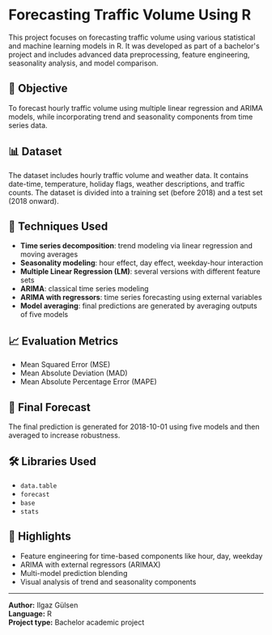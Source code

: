 # Forecasting Traffic Volume Using R

This project focuses on forecasting traffic volume using various statistical and machine learning models in R. It was developed as part of a bachelor's project and includes advanced data preprocessing, feature engineering, seasonality analysis, and model comparison.

## 📌 Objective

To forecast hourly traffic volume using multiple linear regression and ARIMA models, while incorporating trend and seasonality components from time series data.

## 📊 Dataset

The dataset includes hourly traffic volume and weather data. It contains date-time, temperature, holiday flags, weather descriptions, and traffic counts. The dataset is divided into a training set (before 2018) and a test set (2018 onward).

## 🔧 Techniques Used

- **Time series decomposition**: trend modeling via linear regression and moving averages
- **Seasonality modeling**: hour effect, day effect, weekday-hour interaction
- **Multiple Linear Regression (LM)**: several versions with different feature sets
- **ARIMA**: classical time series modeling
- **ARIMA with regressors**: time series forecasting using external variables
- **Model averaging**: final predictions are generated by averaging outputs of five models

## 📈 Evaluation Metrics

- Mean Squared Error (MSE)  
- Mean Absolute Deviation (MAD)  
- Mean Absolute Percentage Error (MAPE)

## 🧪 Final Forecast

The final prediction is generated for 2018-10-01 using five models and then averaged to increase robustness.

## 🛠 Libraries Used

- `data.table`
- `forecast`
- `base`
- `stats`

## 📌 Highlights

- Feature engineering for time-based components like hour, day, weekday
- ARIMA with external regressors (ARIMAX)
- Multi-model prediction blending
- Visual analysis of trend and seasonality components

---

**Author:** Ilgaz Gülsen  
**Language:** R  
**Project type:** Bachelor academic project
